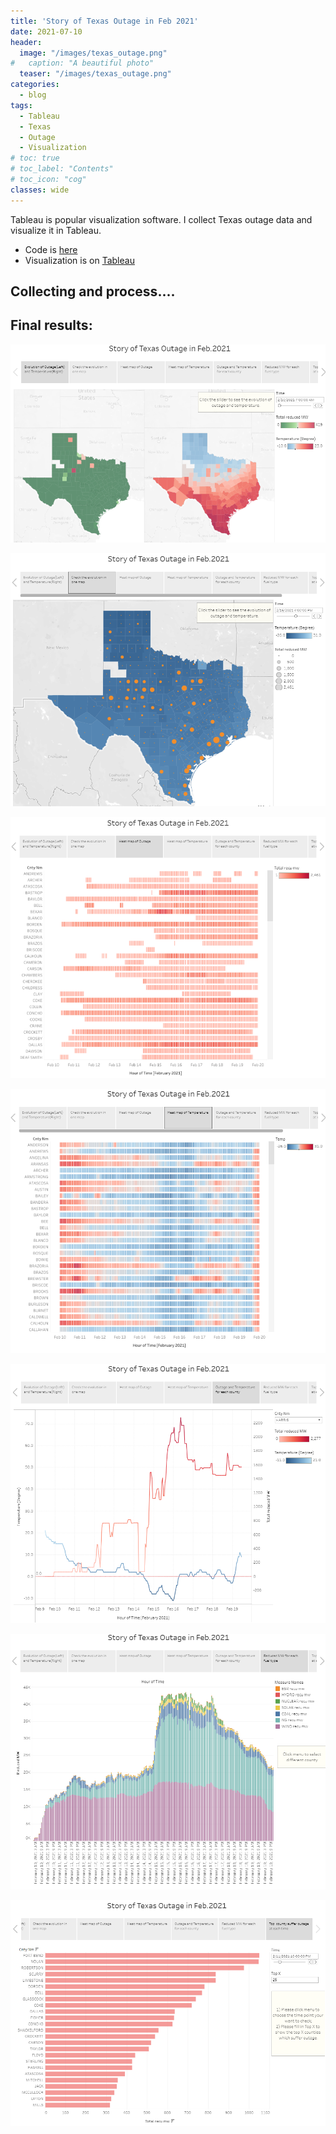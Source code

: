 ```yaml
---
title: 'Story of Texas Outage in Feb 2021'
date: 2021-07-10
header:
  image: "/images/texas_outage.png"
#   caption: "A beautiful photo"
  teaser: "/images/texas_outage.png"
categories:
  - blog
tags:
  - Tableau
  - Texas
  - Outage
  - Visualization
# toc: true
# toc_label: "Contents"
# toc_icon: "cog"
classes: wide
---
```


Tableau is popular visualization software. I collect Texas outage data and visualize it in Tableau.

- Code is [here](https://github.com/ycheng22/Visualize_Texas_Outage)
- Visualization is on [Tableau](https://public.tableau.com/app/profile/ycheng/viz/ot6_Sorted_Bar_of_Reduced_MW_by_County/Story1)


## Collecting and process....



## Final results:

![name](/images/texas_outage/preview1.png)

![name](/images/texas_outage/preview2.png)

![name](/images/texas_outage/preview3.png)

![name](/images/texas_outage/preview4.png)

![name](/images/texas_outage/preview5.png)

![name](/images/texas_outage/preview6.png)

![name](/images/texas_outage/preview7.png)